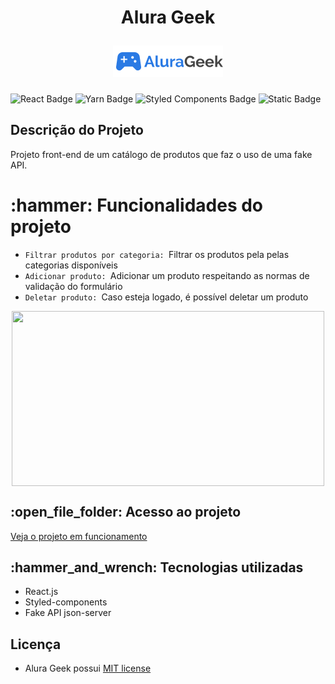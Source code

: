 <h1 align="center">
  <p>Alura Geek</p>
  <img src=src\assets\logo.png>
</h1>

<img alt="React Badge" src="https://img.shields.io/badge/react-v18.2.0-%2361DAFB?logo=react&link=https%3A%2F%2Fgithub.com%2Ffacebook%2Freact%2Fblob%2Fmain%2FCHANGELOG.md%231820-june-14-2022">
<img alt="Yarn Badge" src="https://img.shields.io/badge/yarn-v1.22.19-%232C8EBB?logo=yarn&link=https%3A%2F%2Fclassic.yarnpkg.com%2Flang%2Fen%2F"> <img alt="Styled Components Badge" src="https://img.shields.io/badge/styled_components-v6.0.0--rc.3-%23DB7093?logo=styledcomponents&link=https%3A%2F%2Fstyled-components.com%2Freleases"> <img alt="Static Badge" src="https://img.shields.io/badge/license-MIT-red">

<h2>Descrição do Projeto</h2>
<p>Projeto front-end de um catálogo de produtos que faz o uso de uma fake API.
</p>

<h1>:hammer: Funcionalidades do projeto</h1>
 <ul> 
 <li><code>Filtrar produtos por categoria: </code>Filtrar os produtos pela pelas categorias disponíveis</li>
 <li><code>Adicionar produto: </code>Adicionar um produto respeitando as normas de validação do formulário</li>
 <li><code>Deletar produto: </code>Caso esteja logado, é possível deletar um produto</li>
 

 </ul>

<img src="https://i.imgur.com/mfOiRsN.gif" width="500" height="280" style="display: block; margin-left: auto; margin-right: auto;" />

<h2>:open_file_folder: Acesso ao projeto</h2>
<a href="https://matheus1629.github.io/alura-challenge-front-end-5edicao/">Veja o projeto em funcionamento</a>


<h2>:hammer_and_wrench: Tecnologias utilizadas</h2>
<ul>
    <li>React.js</li>
    <li>Styled-components</li>
    <li>Fake API json-server</li>
</ul>

<h2>Licença</h2>

- Alura Geek possui [MIT license](./LICENSE)
